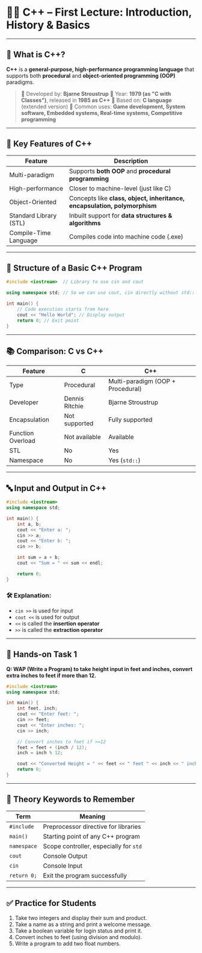 

# 🧑‍🏫 **C++ – First Lecture: Introduction, History & Basics**

---

## 🧾 What is C++?

**C++** is a **general-purpose, high-performance programming language** that supports both **procedural** and **object-oriented programming (OOP)** paradigms.

> 🔹 Developed by: **Bjarne Stroustrup**
> 🔹 Year: **1979 (as "C with Classes")**, released in **1985 as C++**
> 🔹 Based on: **C language** (extended version)
> 🔹 Common uses: **Game development, System software, Embedded systems, Real-time systems, Competitive programming**

---

## 📌 Key Features of C++

| Feature                | Description                                                               |
| ---------------------- | ------------------------------------------------------------------------- |
| Multi-paradigm         | Supports **both OOP** and **procedural programming**                      |
| High-performance       | Closer to machine-level (just like C)                                     |
| Object-Oriented        | Concepts like **class, object, inheritance, encapsulation, polymorphism** |
| Standard Library (STL) | Inbuilt support for **data structures & algorithms**                      |
| Compile-Time Language  | Compiles code into machine code (.exe)                                    |

---

## 🧱 Structure of a Basic C++ Program

```cpp
#include <iostream>  // Library to use cin and cout

using namespace std; // So we can use cout, cin directly without std::

int main() {
    // Code execution starts from here
    cout << "Hello World"; // Display output
    return 0; // Exit point
}
```

---

## 📚 Comparison: C vs C++

| Feature           | C              | C++                               |
| ----------------- | -------------- | --------------------------------- |
| Type              | Procedural     | Multi-paradigm (OOP + Procedural) |
| Developer         | Dennis Ritchie | Bjarne Stroustrup                 |
| Encapsulation     | Not supported  | Fully supported                   |
| Function Overload | Not available  | Available                         |
| STL               | No             | Yes                               |
| Namespace         | No             | Yes (`std::`)                     |

---

## 🔤 Input and Output in C++

```cpp
#include <iostream>
using namespace std;

int main() {
    int a, b;
    cout << "Enter a: ";
    cin >> a;
    cout << "Enter b: ";
    cin >> b;

    int sum = a + b;
    cout << "Sum = " << sum << endl;

    return 0;
}
```

### 🛠️ Explanation:

* `cin >>` is used for input
* `cout <<` is used for output
* `<<` is called the **insertion operator**
* `>>` is called the **extraction operator**

---

## 🎯 Hands-on Task 1

**Q: WAP (Write a Program) to take height input in feet and inches, convert extra inches to feet if more than 12.**

```cpp
#include <iostream>
using namespace std;

int main() {
    int feet, inch;
    cout << "Enter feet: ";
    cin >> feet;
    cout << "Enter inches: ";
    cin >> inch;

    // Convert inches to feet if >=12
    feet = feet + (inch / 12);
    inch = inch % 12;

    cout << "Converted Height = " << feet << " feet " << inch << " inches" << endl;
    return 0;
}
```

---

## 📖 Theory Keywords to Remember

| Term        | Meaning                                |
| ----------- | -------------------------------------- |
| `#include`  | Preprocessor directive for libraries   |
| `main()`    | Starting point of any C++ program      |
| `namespace` | Scope controller, especially for `std` |
| `cout`      | Console Output                         |
| `cin`       | Console Input                          |
| `return 0;` | Exit the program successfully          |

---

## ✅ Practice for Students

1. Take two integers and display their sum and product.
2. Take a name as a string and print a welcome message.
3. Take a boolean variable for login status and print it.
4. Convert inches to feet (using division and modulo).
5. Write a program to add two float numbers.
